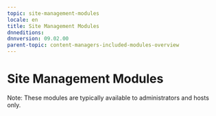 ```yaml
---
topic: site-management-modules
locale: en
title: Site Management Modules
dnneditions: 
dnnversion: 09.02.00
parent-topic: content-managers-included-modules-overview
---
```


# Site Management Modules

Note: These modules are typically available to administrators and hosts only.